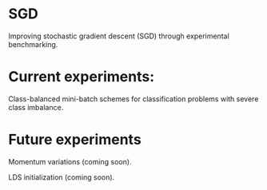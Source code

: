 # SGD
Improving stochastic gradient descent (SGD) through experimental benchmarking.

# Current experiments:

Class-balanced mini-batch schemes for classification problems with severe class imbalance.

# Future experiments

Momentum variations (coming soon).

LDS initialization (coming soon).
